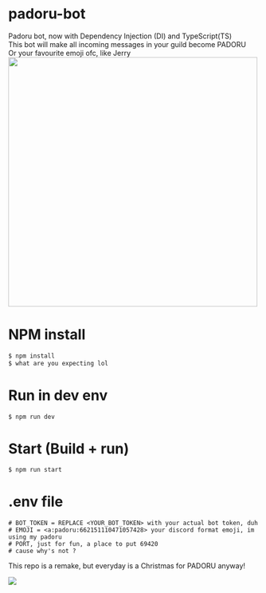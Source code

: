 # padoru-bot
Padoru bot, now with Dependency Injection (DI) and TypeScript(TS) <br/>
This bot will make all incoming messages in your guild become PADORU <br/>
Or your favourite emoji ofc, like Jerry <br/>
<img src="https://i.redd.it/y8cmqu9ada341.jpg" width="500" height="auto"/>
# NPM install
```bash
$ npm install
$ what are you expecting lol
```

# Run in dev env
```bash
$ npm run dev
```

# Start (Build + run)
```bash
$ npm run start
```

# .env file
```dotenv
# BOT_TOKEN = REPLACE <YOUR_BOT_TOKEN> with your actual bot token, duh
# EMOJI = <a:padoru:662151110471057428> your discord format emoji, im using my padoru
# PORT, just for fun, a place to put 69420
# cause why's not ?
```
This repo is a remake, but everyday is a Christmas for PADORU anyway!

<img src="https://thumbs.gfycat.com/RaggedIckyEquestrian-size_restricted.gif" />

